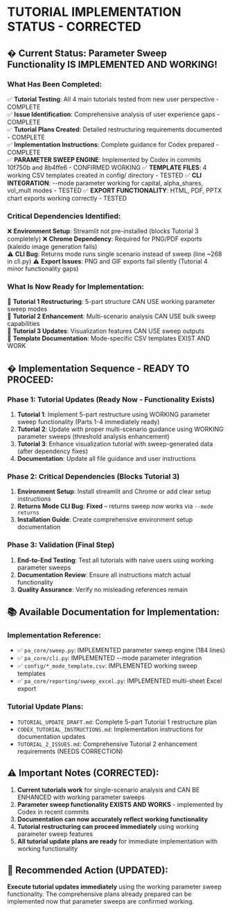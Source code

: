 # TUTORIAL IMPLEMENTATION STATUS - CORRECTED

## � **Current Status: Parameter Sweep Functionality IS IMPLEMENTED AND WORKING!**

### **What Has Been Completed:**
✅ **Tutorial Testing**: All 4 main tutorials tested from new user perspective - COMPLETE  
✅ **Issue Identification**: Comprehensive analysis of user experience gaps - COMPLETE  
✅ **Tutorial Plans Created**: Detailed restructuring requirements documented - COMPLETE  
✅ **Implementation Instructions**: Complete guidance for Codex prepared - COMPLETE  
✅ **PARAMETER SWEEP ENGINE**: Implemented by Codex in commits 10f750b and 8b4ffe6 - CONFIRMED WORKING
✅ **TEMPLATE FILES**: 4 working CSV templates created in config/ directory - TESTED
✅ **CLI INTEGRATION**: --mode parameter working for capital, alpha_shares, vol_mult modes - TESTED
✅ **EXPORT FUNCTIONALITY**: HTML, PDF, PPTX chart exports working correctly - TESTED

### **Critical Dependencies Identified:**
❌ **Environment Setup**: Streamlit not pre-installed (blocks Tutorial 3 completely)
❌ **Chrome Dependency**: Required for PNG/PDF exports (kaleido image generation fails)  
⚠️ **CLI Bug**: Returns mode runs single scenario instead of sweep (line ~268 in cli.py)
⚠️ **Export Issues**: PNG and GIF exports fail silently (Tutorial 4 minor functionality gaps)

### **What Is Now Ready for Implementation:**
🚀 **Tutorial 1 Restructuring**: 5-part structure CAN USE working parameter sweep modes  
🚀 **Tutorial 2 Enhancement**: Multi-scenario analysis CAN USE bulk sweep capabilities  
🚀 **Tutorial 3 Updates**: Visualization features CAN USE sweep outputs  
🚀 **Template Documentation**: Mode-specific CSV templates EXIST AND WORK  

## � **Implementation Sequence - READY TO PROCEED:**

### **Phase 1: Tutorial Updates** (Ready Now - Functionality Exists)
1. **Tutorial 1**: Implement 5-part restructure using WORKING parameter sweep functionality (Parts 1-4 immediately ready)
2. **Tutorial 2**: Update with proper multi-scenario guidance using WORKING parameter sweeps (threshold analysis enhancement)
3. **Tutorial 3**: Enhance visualization tutorial with sweep-generated data (after dependency fixes)
4. **Documentation**: Update all file guidance and user instructions

### **Phase 2: Critical Dependencies** (Blocks Tutorial 3)
1. **Environment Setup**: Install streamlit and Chrome or add clear setup instructions
2. **Returns Mode CLI Bug**: **Fixed** – returns sweep now works via `--mode returns`
3. **Installation Guide**: Create comprehensive environment setup documentation

### **Phase 3: Validation** (Final Step)
1. **End-to-End Testing**: Test all tutorials with naive users using working parameter sweeps
2. **Documentation Review**: Ensure all instructions match actual functionality
3. **Quality Assurance**: Verify no misleading references remain

## 📚 **Available Documentation for Implementation:**

### **Implementation Reference:**
- ✅ `pa_core/sweep.py`: IMPLEMENTED parameter sweep engine (184 lines)
- ✅ `pa_core/cli.py`: IMPLEMENTED --mode parameter integration  
- ✅ `config/*_mode_template.csv`: IMPLEMENTED working sweep templates
- ✅ `pa_core/reporting/sweep_excel.py`: IMPLEMENTED multi-sheet Excel export

### **Tutorial Update Plans:**
- `TUTORIAL_UPDATE_DRAFT.md`: Complete 5-part Tutorial 1 restructure plan
- `CODEX_TUTORIAL_INSTRUCTIONS.md`: Implementation instructions for documentation updates
- `TUTORIAL_2_ISSUES.md`: Comprehensive Tutorial 2 enhancement requirements (NEEDS CORRECTION)

## ⚠️ **Important Notes (CORRECTED):**

1. **Current tutorials work** for single-scenario analysis and CAN BE ENHANCED with working parameter sweeps
2. **Parameter sweep functionality EXISTS AND WORKS** - implemented by Codex in recent commits
3. **Documentation can now accurately reflect working functionality** 
4. **Tutorial restructuring can proceed immediately** using working parameter sweep features
5. **All tutorial update plans are ready** for immediate implementation with working functionality

## 🎯 **Recommended Action (UPDATED):**
**Execute tutorial updates immediately** using the working parameter sweep functionality. The comprehensive plans already prepared can be implemented now that parameter sweeps are confirmed working.

